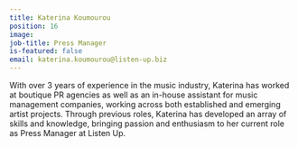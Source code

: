 ```yaml
---
title: Katerina Koumourou
position: 16
image: 
job-title: Press Manager
is-featured: false
email: katerina.koumourou@listen-up.biz
---
```


With over 3 years of experience in the music industry, Katerina has worked at boutique PR agencies as well as an in-house assistant for music management companies, working across both established and emerging artist projects. Through previous roles, Katerina has developed an array of skills and knowledge, bringing passion and enthusiasm to her current role as Press Manager at Listen Up.